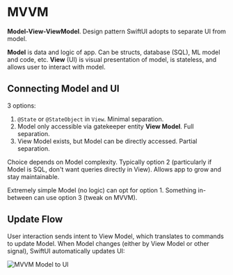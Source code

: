 # MVVM

**Model-View-ViewModel**. Design pattern SwiftUI adopts to separate UI from model.

**Model** is data and logic of app. Can be structs, database (SQL), ML model and code, etc. **View** (UI) is visual presentation of model, is stateless, and allows user to interact with model.

## Connecting Model and UI

3 options:

1. `@State` or `@StateObject` in `View`. Minimal separation.
2. Model only accessible via gatekeeper entity **View Model**. Full separation.
3. View Model exists, but Model can be directly accessed. Partial separation.

Choice depends on Model complexity. Typically option 2 (particularly if Model is SQL, don't want queries directly in View). Allows app to grow and stay maintainable.

Extremely simple Model (no logic) can opt for option 1. Something in-between can use option 3 (tweak on MVVM).

## Update Flow

User interaction sends intent to View Model, which translates to commands to update Model. When Model changes (either by View Model or other signal), SwiftUI automatically updates UI:

![MVVM Model to UI](/assets/swiftui-mvvm.png)
